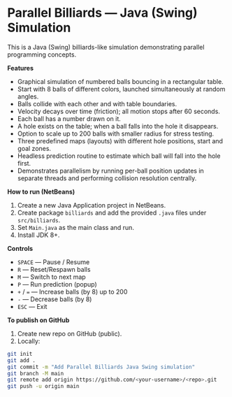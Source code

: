 # Parallel Billiards — Java (Swing) Simulation

This is a Java (Swing) billiards-like simulation demonstrating parallel programming concepts.

**Features**
- Graphical simulation of numbered balls bouncing in a rectangular table.
- Start with 8 balls of different colors, launched simultaneously at random angles.
- Balls collide with each other and with table boundaries.
- Velocity decays over time (friction); all motion stops after 60 seconds.
- Each ball has a number drawn on it.
- A hole exists on the table; when a ball falls into the hole it disappears.
- Option to scale up to 200 balls with smaller radius for stress testing.
- Three predefined maps (layouts) with different hole positions, start and goal zones.
- Headless prediction routine to estimate which ball will fall into the hole first.
- Demonstrates parallelism by running per-ball position updates in separate threads and performing collision resolution centrally.

**How to run (NetBeans)**
1. Create a new Java Application project in NetBeans.
2. Create package `billiards` and add the provided `.java` files under `src/billiards`.
3. Set `Main.java` as the main class and run.
4. Install JDK 8+.

**Controls**
- `SPACE` — Pause / Resume
- `R` — Reset/Respawn balls
- `M` — Switch to next map
- `P` — Run prediction (popup)
- `+` / `=` — Increase balls (by 8) up to 200
- `-` — Decrease balls (by 8)
- `ESC` — Exit

**To publish on GitHub**
1. Create new repo on GitHub (public).
2. Locally:
```bash
git init
git add .
git commit -m "Add Parallel Billiards Java Swing simulation"
git branch -M main
git remote add origin https://github.com/<your-username>/<repo>.git
git push -u origin main

